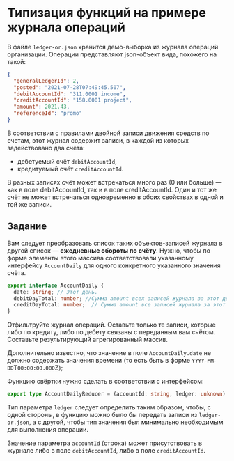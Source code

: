 # Типизация функций на примере журнала операций

В файле `ledger-or.json` хранится демо-выборка из журнала операций организации. Операции представляют json-объект вида, похожего на такой:

```json
{
  "generalLedgerId": 2,
  "posted": "2021-07-28T07:49:45.507",
  "debitAccountId": "311.0001 income",
  "creditAccountId": "158.0001 project",
  "amount": 2021.43,
  "referenceId": "promo"
}
```

В соответствии с правилами двойной записи движения средств по счетам, этот журнал содержит записи, в каждой из которых задействовано два счёта:

- дебетуемый счёт `debitAccountId`,
- кредитуемый счёт `creditAccountId`. 

В разных записях счёт может встречаться много раз (0 или больше) — как в поле debitAccountId, так и в поле creditAccountId. Один и тот же счёт не может встречаться одновременно в обоих свойствах в одной и той же записи.

## Задание

Вам следует преобразовать список таких объектов-записей журнала в другой список — **ежедневные обороты по счёту**. Нужно, чтобы по форме элементы этого массива соответствовали указанному интерфейсу `AccountDaily` для одного конкретного указанного значения счёта.

```ts
export interface AccountDaily {
  date: string; // Этот день.
  debitDayTotal: number; //Сумма amount всех записей журнала за этот день, где указанный счёт дебетуется.
  creditDayTotal: number;  // Сумма amount все записей журнала за этот день, где указанный счёт кредитуется.
}
```

Отфильтруйте журнал операций. Оставьте только те записи, которые либо по кредиту, либо по дебету связаны с переданным вам счётом. Составьте результирующий агрегированный массив.

Дополнительно известно, что значение в поле `AccountDaily.date` не должно содержать значения времени (то есть быть в форме `YYYY-MM-DD`T`00:00:00.000`Z);

Функцию свёртки нужно сделать в соответствии с интерфейсом:

```ts
export type AccountDailyReducer = (accountId: string, ledger: unknown) => AccountDaily[];
```

Тип параметра `ledger` следует определить таким образом, чтобы, с одной стороны, в функцию можно было бы передать записи из `ledger-or.json`, а с другой, чтобы тип значения был минимально необходимым для выполнения операции.

Значение параметра `accountId` (строка) может присутствовать в журнале либо в поле `debitAccountId`, либо в поле `creditAccountId`.
